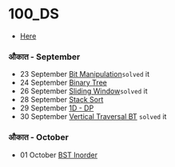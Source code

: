 # 100_DS

* [Here](https://www.geeksforgeeks.org/100-days-of-code-with-gfg-get-committed-to-a-challenge/)

### औकात - September

* 23 September [Bit Manipulation](https://practice.geeksforgeeks.org/problems/count-total-set-bits-1587115620/1)```solved``` it
* 24 September [Binary Tree](https://practice.geeksforgeeks.org/problems/cb02d40f50b0113c47cd9036e5f340bb51b32289/1)
* 26 September [Sliding Window](https://practice.geeksforgeeks.org/problems/count-occurences-of-anagrams5839/1)```solved``` it
* 28 September [Stack Sort](https://practice.geeksforgeeks.org/problems/sort-a-stack/1)
* 29 September [1D - DP](https://practice.geeksforgeeks.org/problems/2caf0501a39567d653197364a2b5c8a9f5943b7e/1)
* 30 September [Vertical Traversal BT](https://practice.geeksforgeeks.org/problems/print-a-binary-tree-in-vertical-order/1) ```solved``` it

### औकात - October
* 01 October [BST Inorder](https://practice.geeksforgeeks.org/problems/check-for-bst/1#)